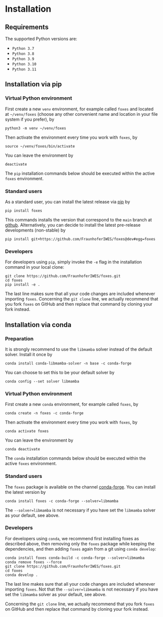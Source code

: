 # Installation

## Requirements

The supported Python versions are:

- `Python 3.7`
- `Python 3.8`
- `Python 3.9`
- `Python 3.10`
- `Python 3.11`

## Installation via pip

### Virtual Python environment

First create a new `venv` environment, for example called `foxes` and located at `~/venv/foxes` (choose any other convenient name and location in your file system if you prefer), by

```console
python3 -m venv ~/venv/foxes
```

Then activate the environment every time you work with `foxes`, by

```console
source ~/venv/foxes/bin/activate
```

You can leave the environment by

```console
deactivate
```

The `pip` installation commands below should be executed within the active `foxes` environment.

### Standard users

As a standard user, you can install the latest release via [pip](https://pypi.org/project/foxes/) by

```console
pip install foxes
```

This commands installs the version that correspond to the `main` branch at [github](https://github.com/FraunhoferIWES/foxes). Alternatively, you can decide to install the latest pre-release developments (non-stable) by

```console
pip install git+https://github.com/FraunhoferIWES/foxes@dev#egg=foxes
```

### Developers

For developers using `pip`, simply invoke the `-e` flag in the installation command in your local clone:

```console
git clone https://github.com/FraunhoferIWES/foxes.git
cd foxes
pip install -e .
```
The last line makes sure that all your code changes are included whenever importing `foxes`. Concerning the `git clone` line, we actually recommend that you fork `foxes` on GitHub and then replace that command by cloning your fork instead.

## Installation via conda

### Preparation

It is strongly recommend to use the `libmamba` solver instead of the default solver.
Install it once by

```console
conda install conda-libmamba-solver -n base -c conda-forge
```

You can choose to set this to be your default solver by

```console
conda config --set solver libmamba
```

### Virtual Python environment

First create a new `conda` environment, for example called `foxes`, by

```console
conda create -n foxes -c conda-forge
```

Then activate the environment every time you work with `foxes`, by

```console
conda activate foxes
```

You can leave the environment by

```console
conda deactivate
```

The `conda` installation commands below should be executed within the active `foxes` environment.

### Standard users

The `foxes` package is available on the channel [conda-forge](https://anaconda.org/conda-forge/foxes). You can install the latest version by

```console
conda install foxes -c conda-forge --solver=libmamba
```

The `--solver=libmamba` is not necessary if you have set the `libmamba` solver as
your default, see above.

### Developers

For developers using `conda`, we recommend first installing foxes as described above, then removing only the `foxes` package while keeping the dependencies, and then adding `foxes` again from a git using `conda develop`:

```console
conda install foxes conda-build -c conda-forge --solver=libmamba
conda remove foxes --force
git clone https://github.com/FraunhoferIWES/foxes.git
cd foxes
conda develop .
```

The last line makes sure that all your code changes are included whenever importing `foxes`.
Not that the `--solver=libmamba` is not necessary if you have set the `libmamba` solver as
your default, see above.

Concerning the `git clone` line, we actually recommend that you fork `foxes` on GitHub and then replace that command by cloning your fork instead.
